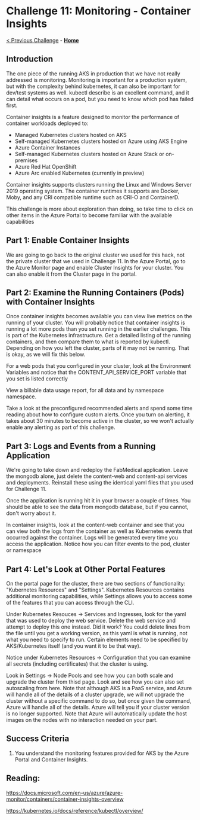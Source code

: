 # Challenge 11: Monitoring - Container Insights

[< Previous Challenge](./11-privateaks.md) - **[Home](../README.md)** 

## Introduction

The one piece of the running AKS in production that we have not really addressed is monitoring.  Monitoring is important for a production system, but with the complexity behind kubernetes, it can also be important for dev/test systems as well.  kubectl describe is an excellent command, and it can detail what occurs on a pod, but you need to know which pod has failed first.

Container insights is a feature designed to monitor the performance of container workloads deployed to:

- Managed Kubernetes clusters hosted on AKS
- Self-managed Kubernetes clusters hosted on Azure using AKS Engine
- Azure Container Instances
- Self-managed Kubernetes clusters hosted on Azure Stack or on-premises
- Azure Red Hat OpenShift
- Azure Arc enabled Kubernetes (currently in preview)

Container insights supports clusters running the Linux and Windows Server 2019 operating system. The container runtimes it supports are Docker, Moby, and any CRI compatible runtime such as CRI-O and ContainerD.

This challenge is more about exploration than doing, so take time to click on other items in the Azure Portal to become familiar with the available capabilities

## Part 1: Enable Container Insights

We are going to go back to the original cluster we used for this hack, not the private cluster that we used in Challenge 11.  In the Azure Portal, go to the Azure Monitor page and enable Cluster Insights for your cluster.  You can also enable it from the Cluster page in the portal.

## Part 2:  Examine the Running Containers (Pods) with Container Insights

Once container insights becomes available you can view live metrics on the running of your cluster.  You will probably notice that container insights is running a lot more pods than you set running in the earlier challenges.  This is part of the Kubernetes infrastructure.  Get a detailed listing of the running containers, and then compare them to what is reported by kubectl.  Depending on how you left the cluster, parts of it may not be running.  That is okay, as we will fix this below.

For a web pods that you configured in your cluster, look at the Environment Variables and notice that the CONTENT_API_SERVICE_PORT variable that you set is listed correctly

View a billable data usage report, for all data and by namespace namespace.

Take a look at the preconfigured recommended alerts and spend some time reading about how to configure custom alerts.  Once you turn on alerting, it takes about 30 minutes to become active in the cluster, so we won't actually enable any alerting as part of this challenge.

## Part 3: Logs and Events from a Running Application

We're going to take down and redeploy the FabMedical application.  Leave the mongodb alone, just delete the content-web and content-api services and deployments.  Reinstall these using the identical yaml files that you used for Challenge 11.

Once the application is running hit it in your browser a couple of times.  You should be able to see the data from mongodb database, but if you cannot, don't worry about it.

In container insights, look at the content-web container and see that you can view both the logs from the container as well as Kubernetes events that occurred against the container.  Logs will be generated every time you access the application.  Notice how you can filter events to the pod, cluster or namespace

## Part 4: Let's Look at Other Portal Features

On the portal page for the cluster, there are two sections of functionality: "Kubernetes Resources" and "Settings".  Kubernetes Resources contains additional monitoring capabilities, while Settings allows you to access some of the features that you can access through the CLI.

Under Kubernetes Resouces -> Services and Ingresses, look for the yaml that was used to deploy the web service.  Delete the web service and attempt to deploy this one instead.  Did it work?  You could delete lines from the file until you get a working version, as this yaml is what is running, not what you need to specify to run.  Certain elements need to be specified by AKS/Kubernetes itself (and you want it to be that way).

Notice under Kubernetes Resources -> Configuration that you can examine all secrets (including certificates) that the cluster is using.

Look in Settings -> Node Pools and see how you can both scale and upgrade the cluster from thisd page.  Look and see how you can also set autoscaling from here.  Note that although AKS is a PaaS service, and Azure will handle all of the details of a cluster upgrade, we will not upgrade the cluster without a specific command to do so, but once given the command, Azure will handle all of the details.  Azure will tell you if your cluster version is no longer supported.  Note that Azure will automatically update the host images on the nodes with no interaction needed on your part.

## Success Criteria
1. You understand the monitoring features provided for AKS by the Azure Portal and Container Insights.


## Reading:
https://docs.microsoft.com/en-us/azure/azure-monitor/containers/container-insights-overview

https://kubernetes.io/docs/reference/kubectl/overview/
